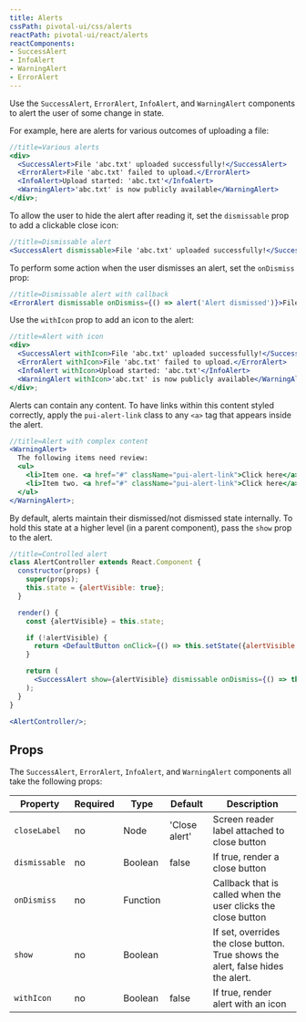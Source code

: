```yaml
---
title: Alerts
cssPath: pivotal-ui/css/alerts
reactPath: pivotal-ui/react/alerts
reactComponents:
- SuccessAlert
- InfoAlert
- WarningAlert
- ErrorAlert
---
```


Use the `SuccessAlert`, `ErrorAlert`, `InfoAlert`, and `WarningAlert` components to alert the user of some change in state.

For example, here are alerts for various outcomes of uploading a file:

```jsx
//title=Various alerts
<div>
  <SuccessAlert>File 'abc.txt' uploaded successfully!</SuccessAlert>
  <ErrorAlert>File 'abc.txt' failed to upload.</ErrorAlert>
  <InfoAlert>Upload started: 'abc.txt'</InfoAlert>
  <WarningAlert>'abc.txt' is now publicly available</WarningAlert>
</div>;
```

To allow the user to hide the alert after reading it, set the `dismissable` prop to add a clickable close icon:

```jsx
//title=Dismissable alert
<SuccessAlert dismissable>File 'abc.txt' uploaded successfully!</SuccessAlert>;
```

To perform some action when the user dismisses an alert, set the `onDismiss` prop:

```jsx
//title=Dismissable alert with callback
<ErrorAlert dismissable onDismiss={() => alert('Alert dismissed')}>File 'abc.txt' failed to upload.</ErrorAlert>;
```

Use the `withIcon` prop to add an icon to the alert:

```jsx
//title=Alert with icon
<div>
  <SuccessAlert withIcon>File 'abc.txt' uploaded successfully!</SuccessAlert>
  <ErrorAlert withIcon>File 'abc.txt' failed to upload.</ErrorAlert>
  <InfoAlert withIcon>Upload started: 'abc.txt'</InfoAlert>
  <WarningAlert withIcon>'abc.txt' is now publicly available</WarningAlert>
</div>;
```

Alerts can contain any content. To have links within this content styled correctly, apply the `pui-alert-link` class to any `<a>` tag that appears inside the alert.

```jsx
//title=Alert with complex content
<WarningAlert>
  The following items need review:
  <ul>
    <li>Item one. <a href="#" className="pui-alert-link">Click here</a> for more information.</li>
    <li>Item two. <a href="#" className="pui-alert-link">Click here</a> for more information.</li>
  </ul>
</WarningAlert>;
```

By default, alerts maintain their dismissed/not dismissed state internally. To hold this state at a higher level (in a parent component), pass the `show` prop to the alert.

```jsx
//title=Controlled alert
class AlertController extends React.Component {
  constructor(props) {
    super(props);
    this.state = {alertVisible: true};
  }

  render() {
    const {alertVisible} = this.state;

    if (!alertVisible) {
      return <DefaultButton onClick={() => this.setState({alertVisible: true})}>Show alert</DefaultButton>;
    }

    return (
      <SuccessAlert show={alertVisible} dismissable onDismiss={() => this.setState({alertVisible: false})}>Visible alert</SuccessAlert>
    );
  }
}

<AlertController/>;
```

## Props

The `SuccessAlert`, `ErrorAlert`, `InfoAlert`, and `WarningAlert` components all take the following props:

Property | Required | Type | Default | Description
---------|----------|------|---------|------------
`closeLabel`  | no | Node     | 'Close alert' | Screen reader label attached to close button
`dismissable` | no | Boolean  | false         | If true, render a close button
`onDismiss`   | no | Function |               | Callback that is called when the user clicks the close button
`show`        | no | Boolean  |               | If set, overrides the close button. True shows the alert, false hides the alert.
`withIcon`    | no | Boolean  | false         | If true, render alert with an icon
